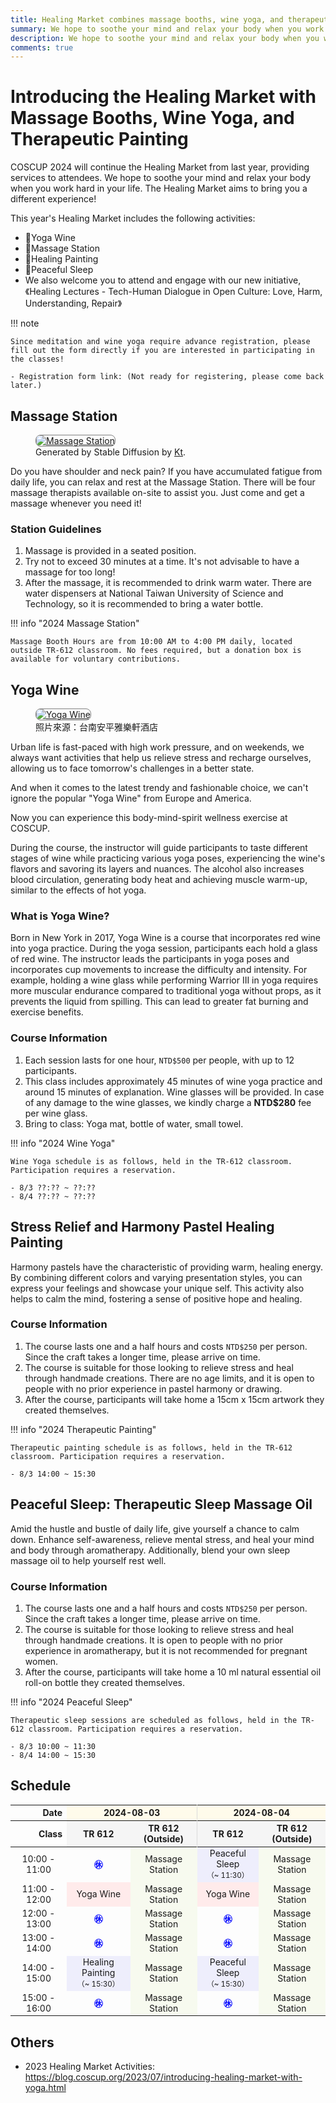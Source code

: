 ```yaml
---
title: Healing Market combines massage booths, wine yoga, and therapeutic painting.
summary: We hope to soothe your mind and relax your body when you work hard in your life. The Healing Market aims to bring you a different experience!
description: We hope to soothe your mind and relax your body when you work hard in your life. The Healing Market aims to bring you a different experience!
comments: true
---
```


# Introducing the Healing Market with Massage Booths, Wine Yoga, and Therapeutic Painting

COSCUP 2024 will continue the Healing Market from last year, providing services to attendees. We hope to soothe your mind and relax your body when you work hard in your life. The Healing Market aims to bring you a different experience!

This year's Healing Market includes the following activities:

- 💃Yoga Wine
- 💆Massage Station
- 🎨Healing Painting
- 🛌Peaceful Sleep
- We also welcome you to attend and engage with our new initiative, 《Healing Lectures - Tech-Human Dialogue in Open Culture: Love, Harm, Understanding, Repair》

!!! note

    Since meditation and wine yoga require advance registration, please fill out the form directly if you are interested in participating in the classes!

    - Registration form link: (Not ready for registering, please come back later.)

## Massage Station

<figure markdown="span">
    <a href="https://secretary.coscup.org/s3/img/2023_sd_massage.png">
        <img src="https://secretary.coscup.org/s3/img/2023_sd_massage.png"
            alt="Massage Station" title="Massage Station"
            style="border-radius: 8px;border:1px solid hsl(0, 0%, 50%);">
    </a>
    <figcaption>Generated by Stable Diffusion by <a href="https://www.linkedin.com/in/katy-huang-8560101b9">Kt</a>.</figcaption>
</figure>

Do you have shoulder and neck pain? If you have accumulated fatigue from daily life, you can relax and rest at the Massage Station. There will be four massage therapists available on-site to assist you. Just come and get a massage whenever you need it!

### Station Guidelines

1. Massage is provided in a seated position.
2. Try not to exceed 30 minutes at a time. It's not advisable to have a massage for too long!
3. After the massage, it is recommended to drink warm water. There are water dispensers at National Taiwan University of Science and Technology, so it is recommended to bring a water bottle.

!!! info "2024 Massage Station"

    Massage Booth Hours are from 10:00 AM to 4:00 PM daily, located outside TR-612 classroom. No fees required, but a donation box is available for voluntary contributions.

## Yoga Wine

<figure markdown="span">
    <a href="https://secretary.coscup.org/s3/img/2022_yoga_1600.jpg">
        <img src="https://secretary.coscup.org/s3/img/2022_yoga_1600.jpg"
            alt="Yoga Wine" title="Yoga Wine"
            style="border-radius: 8px;border:1px solid hsl(0, 0%, 50%);">
    </a>
    <figcaption>照片來源：台南安平雅樂軒酒店</figcaption>
</figure>

Urban life is fast-paced with high work pressure, and on weekends, we always want activities that help us relieve stress and recharge ourselves, allowing us to face tomorrow's challenges in a better state.

And when it comes to the latest trendy and fashionable choice, we can't ignore the popular "Yoga Wine" from Europe and America.

Now you can experience this body-mind-spirit wellness exercise at COSCUP.

During the course, the instructor will guide participants to taste different stages of wine while practicing various yoga poses, experiencing the wine's flavors and savoring its layers and nuances. The alcohol also increases blood circulation, generating body heat and achieving muscle warm-up, similar to the effects of hot yoga.

### What is Yoga Wine?

Born in New York in 2017, Yoga Wine is a course that incorporates red wine into yoga practice. During the yoga session, participants each hold a glass of red wine. The instructor leads the participants in yoga poses and incorporates cup movements to increase the difficulty and intensity. For example, holding a wine glass while performing Warrior III in yoga requires more muscular endurance compared to traditional yoga without props, as it prevents the liquid from spilling. This can lead to greater fat burning and exercise benefits.

### Course Information

1. Each session lasts for one hour, `NTD$500` per people, with up to 12 participants.
2. This class includes approximately 45 minutes of wine yoga practice and around 15 minutes of explanation. Wine glasses will be provided. In case of any damage to the wine glasses, we kindly charge a **NTD$280** fee per wine glass.
3. Bring to class: Yoga mat, bottle of water, small towel.

!!! info "2024 Wine Yoga"

    Wine Yoga schedule is as follows, held in the TR-612 classroom. Participation requires a reservation.

    - 8/3 ??:?? ~ ??:??
    - 8/4 ??:?? ~ ??:??

## Stress Relief and Harmony Pastel Healing Painting

Harmony pastels have the characteristic of providing warm, healing energy. By combining different colors and varying presentation styles, you can express your feelings and showcase your unique self. This activity also helps to calm the mind, fostering a sense of positive hope and healing.

### Course Information

1. The course lasts one and a half hours and costs `NTD$250` per person. Since the craft takes a longer time, please arrive on time.
2. The course is suitable for those looking to relieve stress and heal through handmade creations. There are no age limits, and it is open to people with no prior experience in pastel harmony or drawing.
3. After the course, participants will take home a 15cm x 15cm artwork they created themselves.

!!! info "2024 Therapeutic Painting"

    Therapeutic painting schedule is as follows, held in the TR-612 classroom. Participation requires a reservation.

    - 8/3 14:00 ~ 15:30

## Peaceful Sleep: Therapeutic Sleep Massage Oil

Amid the hustle and bustle of daily life, give yourself a chance to calm down. Enhance self-awareness, relieve mental stress, and heal your mind and body through aromatherapy. Additionally, blend your own sleep massage oil to help yourself rest well.

### Course Information

1. The course lasts one and a half hours and costs `NTD$250` per person. Since the craft takes a longer time, please arrive on time.
2. The course is suitable for those looking to relieve stress and heal through handmade creations. It is open to people with no prior experience in aromatherapy, but it is not recommended for pregnant women.
3. After the course, participants will take home a 10 ml natural essential oil roll-on bottle they created themselves.

!!! info "2024 Peaceful Sleep"

    Therapeutic sleep sessions are scheduled as follows, held in the TR-612 classroom. Participation requires a reservation.

    - 8/3 10:00 ~ 11:30
    - 8/4 14:00 ~ 15:30

## Schedule

<div class="center-table">
<table style="font-size: 1em;">
    <thead>
    <tr>
        <th style="text-align: right;">
        Date
        </th>
        <th colspan="2" style="background-color: #fffbeb; border-right: 1px solid rgb(219, 219, 219); text-align: center;">
        2024-08-03
        </th>
        <th colspan="2" style="background-color: #fffbeb; text-align: center;">
        2024-08-04
        </th>
    </tr>
    <tr>
        <th style="text-align: right;">
        Class
        </th>
        <th style="background-color: whitesmoke; text-align: center;">
        TR 612
        </th>
        <th style="background-color: whitesmoke; border-right: 1px solid rgb(219, 219, 219); text-align: center;">
        TR 612<br>(Outside)
        </th>
        <th style="background-color: whitesmoke; text-align: center;">
        TR 612
        </th>
        <th style="background-color: whitesmoke; text-align: center;">
        TR 612<br>(Outside)
        </th>
    </tr>
    </thead>
    <tbody>
    <tr>
        <td style="text-align: center; vertical-align: middle;">
        10:00 - 11:00
        </td>
        <td class="child" style="color: #0004ff; font-weight: bold; text-align: center; vertical-align: middle;">
        ㊡
        </td>
        <td class="massage" style="background-color: #f7faef; text-align: center; vertical-align: middle;">
        Massage Station
        </td>
        <td class="meditation" style="background-color: #eeeefc; text-align: center; vertical-align: middle;">
        Peaceful Sleep<br><small>（~ 11:30）</small>
        </td>
        <td class="massage" style="background-color: #f7faef; text-align: center; vertical-align: middle;">
        Massage Station
        </td>
    </tr>
    <tr>
        <td style="text-align: center;">
        11:00 - 12:00
        </td>
        <td class="yoga" style="background-color: #ffebeb; text-align: center;">
        Yoga Wine
        </td>
        <td class="massage" style="background-color: #f7faef; text-align: center;">
        Massage Station
        </td>
        <td class="yoga" style="background-color: #ffebeb; text-align: center;">
        Yoga Wine
        </td>
        <td class="massage" style="background-color: #f7faef; text-align: center;">
        Massage Station
        </td>
    </tr>
    <tr>
        <td style="text-align: center;">
        12:00 - 13:00
        </td>
        <td class="child" style="color: #0004ff; font-weight: bold; text-align: center;">
        ㊡
        </td>
        <td class="massage" style="background-color: #f7faef; text-align: center;">
        Massage Station
        </td>
        <td class="child" style="color: #0004ff; font-weight: bold; text-align: center;">
        ㊡
        </td>
        <td class="massage" style="background-color: #f7faef; text-align: center;">
        Massage Station
        </td>
    </tr>
    <tr>
        <td style="text-align: center;">
        13:00 - 14:00
        </td>
        <td class="child" style="color: #0004ff; font-weight: bold; text-align: center; vertical-align: middle;">
        ㊡
        </td>
        <td class="massage" style="background-color: #f7faef; text-align: center;">
        Massage Station
        </td>
        <td class="child" style="color: #0004ff; font-weight: bold; text-align: center; vertical-align: middle;">
        ㊡
        </td>
        <td class="massage" style="background-color: #f7faef; text-align: center;">
        Massage Station
        </td>
    </tr>
    <tr>
        <td style="text-align: center; vertical-align: middle;">
        14:00 - 15:00
        </td>
        <td class="meditation" style="background-color: #eeeefc; text-align: center; vertical-align: middle;">
        Healing Painting<br><small>（~ 15:30）</small>
        </td>
        <td class="massage" style="background-color: #f7faef; text-align: center; vertical-align: middle;">
        Massage Station
        </td>
        <td class="meditation" style="background-color: #eeeefc; text-align: center; vertical-align: middle;">
        Peaceful Sleep<br><small>（~ 15:30）</small>
        </td>
        <td class="massage" style="background-color: #f7faef; text-align: center; vertical-align: middle;">
        Massage Station
        </td>
    </tr>
    <tr>
        <td style="text-align: center;">
        15:00 - 16:00
        </td>
        <td class="child" style="color: #0004ff; font-weight: bold; text-align: center;">
        ㊡
        </td>
        <td class="massage" style="background-color: #f7faef; text-align: center;">
        Massage Station
        </td>
        <td class="child" style="color: #0004ff; font-weight: bold; text-align: center;">
        ㊡
        </td>
        <td class="massage" style="background-color: #f7faef; text-align: center;">
        Massage Station
        </td>
    </tr>
    </tbody>
</table>
</div>

## Others

- 2023 Healing Market Activities: <https://blog.coscup.org/2023/07/introducing-healing-market-with-yoga.html>

